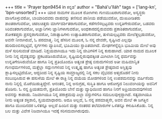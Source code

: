 +++
title = 'Prayer bpn9454 in ಕನ್ನಡ'
author = "Bahá'u'lláh"
tags = ['lang-kn', 'bpn-unsorted']
+++
ಯಾರ ನಾಮಗಳ ಮೂಲಕ ರೋಗಿಗಳು ಗುಣಮುಖರಾಗುವರೋ, ಅಸ್ವಸ್ಥರು ವಾಸಿಗೊಳ್ಳುವರೋ, ಬಾಯಾರಿದವರು ದಾಹವನ್ನು ತಣಿಸುವ ಪಾನೀಯ ಪಡೆಯುವರೋ, ದುಃಖಪೀಡಿತರು ಶಾಂತರಾಗುವರೋ, ಚಪಲಚಿತ್ತರು ಮಾರ್ಗದರ್ಶಿತರಾಗುವರೋ, ಕಡೆಗಣಿಸಲ್ಪಟ್ಟವರು ಉನ್ನತಿಗೇರುವರೋ, ಬಡವರು ಸಿರಿವಂತರಾಗುವರೋ, ಅಜ್ಞಾನಿಗಳು ಜ್ಞಾನಿಗಳಾಗುವರೋ, ಅಂಧಕಾರದಲ್ಲಿರುವವರು ಪ್ರಕಾಶಿತರಾಗುವರೋ, ಶೋಕತಪ್ತರು ಪ್ರಸನ್ನರಾಗುವರೋ, ನಿರಾತ್ಸಾಹಿಗಳು ಉತ್ಸಾಹಿತರಾಗುವರೋ, ತುಳಿಯಲ್ಪಟ್ಟವರು ಮೇಲೆತ್ತಲ್ಪಡುವರೋ, ಅವನೇ ನೀನಾಗಿರುವೆ, ಓ ಪರಮಾತ್ಮ.  ನಿನ್ನ ಹೆಸರಿನ ಮೂಲಕ, ಓ ನನ್ನ ದೇವರೇ, ಸೃಷ್ಟಿಸಿದ ಎಲ್ಲವೂ ಹುರಿದುಂಬಿಸಲ್ಪಟ್ಟಿವೆ, ಸ್ವರ್ಗಗಳು ವ್ಯಾಪಿಸಿವೆ, ಭೂಮಿಯು ಸ್ಥಾಪಿತವಾಗಿದೆ.  ಮೇಘಗಳನ್ನೆಬ್ಬಿಸಿ ಭೂಮಿಯ ಮೇಲೆ ಅವು ಮಳೆ ಸುರಿಸುವಂತೆ ಮಾಡಿದೆ.  ನಿಶ್ಚಯವಾಗಿಯೂ ಇದು ನಿನ್ನ ಜೀವಿಗಳಿಗೆ ನಿನ್ನ ಕುರುಹಾಗಿದೆ.
ಯಾರ ನಾಮದ ಮೂಲಕ ನೀನು ನಿನ್ನ ದೈವತ್ವವನ್ನು ಪ್ರಕಟಪಡಿಸಿರುವೆಯೋ, ಸೃಷ್ಟಿಯಲ್ಲಿರುವುದಕ್ಕಿಂತ ಮಿಗಿಲಾಗಿ ನಿನ್ನ ಧರ್ಮವನ್ನು ಉನ್ನತಿಗೇರಿಸಿರುವೆಯೋ ಹಾಗೂ ನಿನ್ನ ಪ್ರತಿಯೊಂದೂ ಅತ್ಯಂತ ಶ್ರೇಷ್ಠ ಬಿರುದುಗಳಿಂದ ಅತೀ ಮಹಿಮಾನ್ವಿತ ಗುಣಧರ್ಮಗಳಿಂದ, ಮತ್ತೆಲ್ಲಾ ಸದ್ಗುಣಗಳಿಂದ ನಿನ್ನ ಉತ್ಕೃಷ್ಟ ಹಾಗೂ ಅತ್ಯಂತ ಶ್ರೇಷ್ಠವಾದ  ಅಸ್ತಿತ್ವವು ಶ್ಲಾಘಿಸಲ್ಪಟ್ಟಿದೆಯೋ, ಆದ್ದರಿಂದ ನಿನ್ನ ಸೃಷ್ಟಿಯ ಸಾಮ್ರಾಜ್ಯದಲ್ಲಿ ನಿನ್ನ ಸಕಲ ವೈಭವದ ಆತ್ಮದೊಡನೆ ನೀನು ಸಂಬಂಧಿಸಿರುವ ಈ ಹಸುಳೆಯ ಮೇಲೆ ಈ ರಾತ್ರಿ ನಿನ್ನ ದಯೆಯ ಮೋಡಗಳಿಂದ ನಿನ್ನ  ಉಪಶಮನವನ್ನು ವರ್ಷಿಸೆಂದು ನಾನು ನಿನ್ನಲ್ಲಿ ಮೊರೆಯಿಡುತ್ತಿದ್ದೇನೆ.  ಆನಂತರ, ನಿನ್ನ ಅನುಗ್ರಹ, ಸುಸ್ಥಿತಿ ಹಾಗೂ ಆರೋಗ್ಯದ ನಿಲುವಂಗಿಯನ್ನು ಅವನಿಗೆ ತೊಡಿಸು.  ಓ ನನ್ನ ಪ್ರಿಯತಮನೇ, ಪ್ರತಿಯೊಂದು ಬೇನೆ ಮತ್ತು ವ್ಯಾಧಿಯಿಂದ ಹಾಗೂ ನಿನಗೆ ಅಪ್ರಿಯವಾದವುಗಳಿಂದ ಅವನನ್ನು ಕಾಪಾಡು.  ನಿಜವಾಗಿಯೂ ನಿನ್ನ ಪರಾಕ್ರಮವು ಎಲ್ಲಾ ವಸ್ತುಗಳಿಗೂ ಸಮಬಲವುಳ್ಳದ್ದಾಗಿದೆ.  ಸತ್ಯವಾಗಿಯೂ ನೀನು ಅತ್ಯಂತ ಶಕ್ತಿಶಾಲಿ, ಸ್ವಯಮಾಧಾರನು.  ಅದೂ ಅಲ್ಲದೆ, ಓ ನನ್ನ ಪರಮಾತ್ಮನೇ, ಅವನ ಮೇಲೆ ಈ ಜಗತ್ತಿನ ಹಾಗೂ ಮುಂದಿನದರ ಒಳಿತನ್ನೂ ಅಲ್ಲದೆ ಹಿಂದಿನ ಮತ್ತು ನಂತರದ ತಲೆಮಾರುಗಳ ಒಳಿತನ್ನೂ ಕಳುಹಿಸಿಕೊಡು.  ನಿನ್ನ ಬಲ ಮತ್ತು ವಿವೇಕ ನಿಜವಾಗಿಯೂ ಇದಕ್ಕೆ ಸರಿಸಮವಾಗಿರುವುದು.
